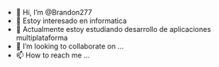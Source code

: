 - 👋 Hi, I’m @Brandon277
- 👀 Estoy interesado en informatica
- 🌱 Actualmente estoy estudiando desarrollo de aplicaciones multiplataforma
- 💞️ I’m looking to collaborate on ...
- 📫 How to reach me ...

<!---
Brandon277/Brandon277 is a ✨ special ✨ repository because its `README.md` (this file) appears on your GitHub profile.
You can click the Preview link to take a look at your changes.
--->
